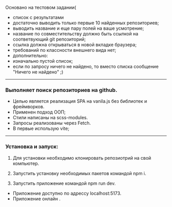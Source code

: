 Основано на тестовом задании(

- список с результатами
- достаточно выводить только первые 10 найденных репозиториев;
- выводить название и еще пару полей на ваше усмотрение;
- название по совместительству должно быть ссылкой на соответвующий git репозиторий;
- ссылка должна открываться в новой вкладке браузера;
- требований по классности внешнего вида нет;
- дополнительно:
- изначально пустой список;
- если по запросу ничего не найдено, то вместо списка сообщение "Ничего не найдено" ;)

---

### Выполняет поиск репозиториев на github.

- Целью является реализация SPA на vanila.js без библиотек и фреймворков.
- Применен подход ООП;
- Стили написаны на scss-modules.
- Запросы реализованы через Fetch.
- В первые использую vite;

---

### Установка и запуск:

1. Для установки необходимо клонировать репозиотрий на свой компьютер.

2. Запустить установку необходимых пакетов командой npm i.

3. Запустить приложение командой npm run dev.

- Приложение доступно по адрессу localhost:5173.
- Приложение онлайн .
